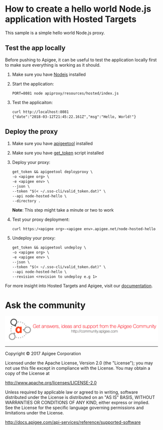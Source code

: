 # How to create a hello world Node.js application with Hosted Targets

This sample is a simple hello world Node.js proxy.

## Test the app locally
  Before pushing to Apigee, it can be useful to test the application locally first to make sure everything is working as it should.

  1. Make sure you have [Nodejs](https://nodejs.org/en/download/) installed

  2. Start the application:

      ```
      PORT=8081 node apiproxy/resources/hosted/index.js
      ```

  3. Test the applicaiton:

      ```
      curl http://localhost:8081
      {"date":"2018-03-12T21:45:22.161Z","msg":"Hello, World!"}
      ```

## Deploy the proxy
  1. Make sure you have [apigeetool](https://github.com/apigee/apigeetool-node) installed
  2. Make sure you have [get_token](https://apidocs.apigee.com/api-reference/content/using-oauth2-security-apigee-edge-management-api) script installed
  3. Deploy your proxy:

      ```
      get_token && apigeetool deployproxy \
      -o <apigee org> \
      -e <apigee env> \
      --json \
      --token "$(< ~/.sso-cli/valid_token.dat)" \
      --api node-hosted-hello \
      --directory .
      ```
      **Note**: This step might take a minute or two to work

  4. Test your proxy deployment:

      ```
      curl https:/<apigee org>-<apigee env>.apigee.net/node-hosted-hello
      ```

  5. Undeploy your proxy:

      ```
      get_token && apigeetool undeploy \
      -o <apigee org> \
      -e <apigee env> \
      --json \
      --token "$(< ~/.sso-cli/valid_token.dat)" \
      --api node-hosted-hello \
      --revision <revision to undeploy e.g 1>
      ```

  For more insight into Hosted Targets and Apigee, visit our [documentation](https://docs.apigee.com/api-platform/hosted-targets/hosted-targets-overview.html).

# Ask the community

[![alt text](../../../images/apigee-community.png "Apigee Community is a great place to ask questions and find answers about developing API proxies. ")](https://community.apigee.com?via=github)

---

Copyright © 2017 Apigee Corporation

Licensed under the Apache License, Version 2.0 (the "License"); you may not use
this file except in compliance with the License. You may obtain a copy
of the License at

http://www.apache.org/licenses/LICENSE-2.0

Unless required by applicable law or agreed to in writing, software
distributed under the License is distributed on an "AS IS" BASIS,
WITHOUT WARRANTIES OR CONDITIONS OF ANY KIND, either express or implied.
See the License for the specific language governing permissions and
limitations under the License.

http://docs.apigee.com/api-services/reference/supported-software

